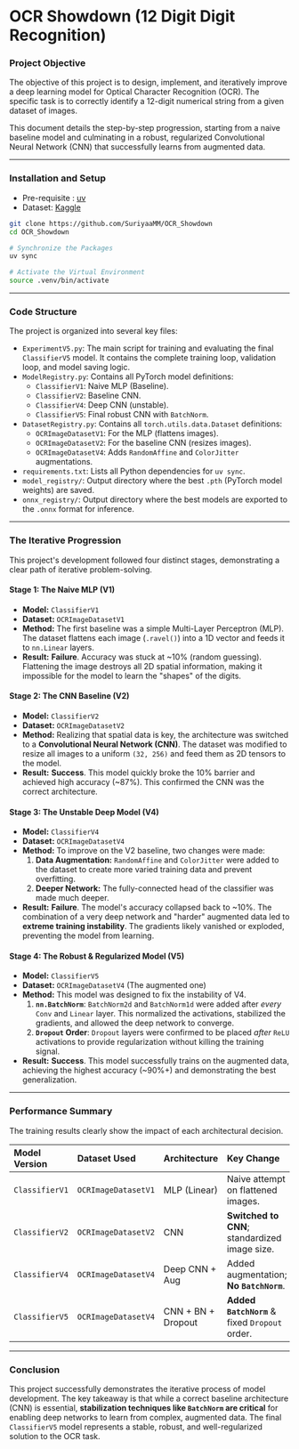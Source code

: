 # OCR Showdown (12 Digit Digit Recognition)

### Project Objective

The objective of this project is to design, implement, and iteratively improve a deep learning model for Optical Character Recognition (OCR). The specific task is to correctly identify a 12-digit numerical string from a given dataset of images.

This document details the step-by-step progression, starting from a naive baseline model and culminating in a robust, regularized Convolutional Neural Network (CNN) that successfully learns from augmented data.

-----

### Installation and Setup

- Pre-requisite : [uv](https://docs.astral.sh/uv/getting-started/installation/)
- Dataset: [Kaggle](https://www.kaggle.com/competitions/ocr-showdown-decode-12-digit-roll-numbers/data)

```bash
git clone https://github.com/SuriyaaMM/OCR_Showdown
cd OCR_Showdown

# Synchronize the Packages
uv sync

# Activate the Virtual Environment
source .venv/bin/activate
```
-----

### Code Structure

The project is organized into several key files:

  * `ExperimentV5.py`: The main script for training and evaluating the final `ClassifierV5` model. It contains the complete training loop, validation loop, and model saving logic.
  * `ModelRegistry.py`: Contains all PyTorch model definitions:
      * `ClassifierV1`: Naive MLP (Baseline).
      * `ClassifierV2`: Baseline CNN.
      * `ClassifierV4`: Deep CNN (unstable).
      * `ClassifierV5`: Final robust CNN with `BatchNorm`.
  * `DatasetRegistry.py`: Contains all `torch.utils.data.Dataset` definitions:
      * `OCRImageDatasetV1`: For the MLP (flattens images).
      * `OCRImageDatasetV2`: For the baseline CNN (resizes images).
      * `OCRImageDatasetV4`: Adds `RandomAffine` and `ColorJitter` augmentations.
  * `requirements.txt`: Lists all Python dependencies for `uv sync`.
  * `model_registry/`: Output directory where the best `.pth` (PyTorch model weights) are saved.
  * `onnx_registry/`: Output directory where the best models are exported to the `.onnx` format for inference.
-----

### The Iterative Progression

This project's development followed four distinct stages, demonstrating a clear path of iterative problem-solving.

#### Stage 1: The Naive MLP (V1)

  * **Model:** `ClassifierV1`
  * **Dataset:** `OCRImageDatasetV1`
  * **Method:** The first baseline was a simple Multi-Layer Perceptron (MLP). The dataset flattens each image (`.ravel()`) into a 1D vector and feeds it to `nn.Linear` layers.
  * **Result:** **Failure**. Accuracy was stuck at \~10% (random guessing). Flattening the image destroys all 2D spatial information, making it impossible for the model to learn the "shapes" of the digits.

#### Stage 2: The CNN Baseline (V2)

  * **Model:** `ClassifierV2`
  * **Dataset:** `OCRImageDatasetV2`
  * **Method:** Realizing that spatial data is key, the architecture was switched to a **Convolutional Neural Network (CNN)**. The dataset was modified to resize all images to a uniform `(32, 256)` and feed them as 2D tensors to the model.
  * **Result:** **Success**. This model quickly broke the 10% barrier and achieved high accuracy (\~87%). This confirmed the CNN was the correct architecture.

#### Stage 3: The Unstable Deep Model (V4)

  * **Model:** `ClassifierV4`
  * **Dataset:** `OCRImageDatasetV4`
  * **Method:** To improve on the V2 baseline, two changes were made:
    1.  **Data Augmentation:** `RandomAffine` and `ColorJitter` were added to the dataset to create more varied training data and prevent overfitting.
    2.  **Deeper Network:** The fully-connected head of the classifier was made much deeper.
  * **Result:** **Failure**. The model's accuracy collapsed back to \~10%. The combination of a very deep network and "harder" augmented data led to **extreme training instability**. The gradients likely vanished or exploded, preventing the model from learning.

#### Stage 4: The Robust & Regularized Model (V5)

  * **Model:** `ClassifierV5`
  * **Dataset:** `OCRImageDatasetV4` (The augmented one)
  * **Method:** This model was designed to fix the instability of V4.
    1.  **`nn.BatchNorm`**: `BatchNorm2d` and `BatchNorm1d` were added after *every* `Conv` and `Linear` layer. This normalized the activations, stabilized the gradients, and allowed the deep network to converge.
    2.  **`Dropout` Order**: `Dropout` layers were confirmed to be placed *after* `ReLU` activations to provide regularization without killing the training signal.
  * **Result:** **Success**. This model successfully trains on the augmented data, achieving the highest accuracy (\~90%+) and demonstrating the best generalization.

-----

### Performance Summary

The training results clearly show the impact of each architectural decision.

| Model Version | Dataset Used | Architecture | Key Change | Validation Accuracy |
| :--- | :--- | :--- | :--- | :--- |
| `ClassifierV1` | `OCRImageDatasetV1` | MLP (Linear) | Naive attempt on flattened images. | \10.13% (Failed) |
| `ClassifierV2` | `OCRImageDatasetV2` | CNN | **Switched to CNN**; standardized image size. | **\85.60** |
| `ClassifierV4` | `OCRImageDatasetV4` | Deep CNN + Aug | Added augmentation; **No `BatchNorm`**. | \10.00% (Failed) |
| `ClassifierV5` | `OCRImageDatasetV4` | CNN + BN + Dropout | **Added `BatchNorm`** & fixed `Dropout` order. | **\92.3%+ (Best)** |

-----

### Conclusion

This project successfully demonstrates the iterative process of model development. The key takeaway is that while a correct baseline architecture (CNN) is essential, **stabilization techniques like `BatchNorm` are critical** for enabling deep networks to learn from complex, augmented data. The final `ClassifierV5` model represents a stable, robust, and well-regularized solution to the OCR task.